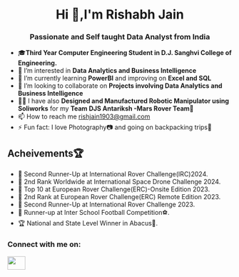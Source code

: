 <h1 align="center">Hi 👋,I'm Rishabh Jain</h1>
<h3 align="center">Passionate and Self taught Data Analyst from India</h3>

- 🎓**Third Year Computer Engineering Student in D.J. Sanghvi College of Engineering.** 
- 👀 I’m interested in **Data Analytics and Business Intelligence**
- 🌱 I’m currently learning **PowerBI** and improving on **Excel and SQL**
- 💞️ I’m looking to collaborate on **Projects involving Data Analytics and Business Intelligence**
- 👨‍🔧 I have also **Designed and Manufactured Robotic Manipulator using Soliworks** for my **Team DJS Antariksh -Mars Rover Team**🦾 
- 📫 How to reach me rishjain1903@gmail.com
- ⚡ Fun fact: I love Photography📷 and going on backpacking trips🌴
   
<h2 align="left">Acheivements🏆</h2>

- 🥉 Second Runner-Up at International Rover Challenge(IRC)2024.
- 🥈 2nd Rank Worldwide at International Space Drone Challenge 2024.
- 🎇 Top 10 at European Rover Challenge(ERC)-Onsite Edition 2023.
- 🎇 2nd Rank at European Rover Challenge(ERC) Remote Edition 2023.
- 🥉 Second Runner-Up at International Rover Challenge 2023.
- 🥈 Runner-up at Inter School Football Competition⚽.
- 🏆 National and State Level Winner in Abacus🧮. 

<h3 align="left">Connect with me on:</h3>

<a href="www.linkedin.com/in/rishabhjain1903" target="blank"><img align="center" src="https://raw.githubusercontent.com/rahuldkjain/github-profile-readme-generator/master/src/images/icons/Social/linked-in-alt.svg" height="30" width="40" />
</a> 

<!---
rishjain1903/rishjain1903 is a ✨ special ✨ repository because its `README.md` (this file) appears on your GitHub profile.
You can click the Preview link to take a look at your changes.
--->
